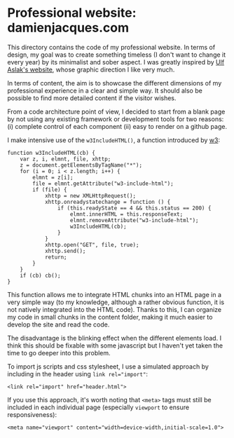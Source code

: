 # Professional website: damienjacques.com

This directory contains the code of my professional website. In terms of design, my goal was to create something timeless (I don't want to change it every year) by its minimalist and sober aspect. I was greatly inspired by [Ulf Aslak's website](https://ulfaslak.com/b), whose graphic direction I like very much.

In terms of content, the aim is to showcase the different dimensions of my professional experience in a clear and simple way. It should also be possible to find more detailed content if the visitor wishes.

From a code architecture point of view, I decided to start from a blank page by not using any existing framework or development tools for two reasons: (i) complete control of each component (ii) easy to render on a github page.

I make intensive use of the `w3IncludeHTML()`, a function introduced by [w3](https://www.w3schools.com/howto/howto_html_include.asp):

```
function w3IncludeHTML(cb) {
    var z, i, elmnt, file, xhttp;
    z = document.getElementsByTagName("*");
    for (i = 0; i < z.length; i++) {
        elmnt = z[i];
        file = elmnt.getAttribute("w3-include-html");
        if (file) {
            xhttp = new XMLHttpRequest();
            xhttp.onreadystatechange = function () {
                if (this.readyState == 4 && this.status == 200) {
                    elmnt.innerHTML = this.responseText;
                    elmnt.removeAttribute("w3-include-html");
                    w3IncludeHTML(cb);
                }
            }
            xhttp.open("GET", file, true);
            xhttp.send();
            return;
        }
    }
    if (cb) cb();
}
```

This function allows me to integrate HTML chunks into an HTML page in a very simple way (to my knowledge, although a rather obvious function, it is not natively integrated into the HTML code).  Thanks to this, I can organize my code in small chunks in the content folder, making it much easier to develop the site and read the code.

The disadvantage is the blinking effect when the different elements load. I think this should be fixable with some javascript but I haven't yet taken the time to go deeper into this problem. 

To import js scripts and css stylesheet, I use a simulated approach by including in the header using `link rel="import"`:

```
<link rel="import" href="header.html">
```

If you use this approach, it's worth noting that `<meta>` tags must still be included in each individual page (especially `viewport` to ensure responsiveness):
```
<meta name="viewport" content="width=device-width,initial-scale=1.0">
```

